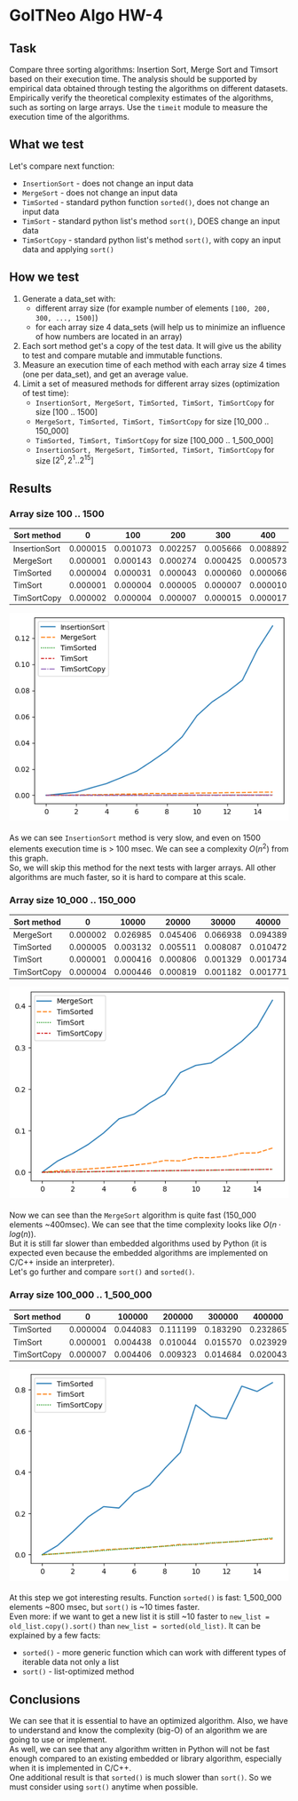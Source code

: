 # GoITNeo Algo HW-4

## Task
Compare three sorting algorithms: Insertion Sort, Merge Sort and Timsort based on their execution time. The analysis should be supported by empirical data obtained through testing the algorithms on different datasets. Empirically verify the theoretical complexity estimates of the algorithms, such as sorting on large arrays. Use the ```timeit``` module to measure the execution time of the algorithms.

## What we test
Let's compare next function:
 - ```InsertionSort``` - does not change an input data
 - ```MergeSort``` - does not change an input data
 - ```TimSorted``` - standard python function ```sorted()```, does not change an input data
 - ```TimSort``` - standard python list's method ```sort()```, DOES change an input data
 - ```TimSortCopy``` - standard python list's method ```sort()```, with copy an input data and applying ```sort()```

## How we test
1. Generate a data_set with:
    - different array size (for example number of elements ```[100, 200, 300, ..., 1500]```)
    - for each array size 4 data_sets (will help us to minimize an influence of how numbers are located in an array)
2. Each sort method get's a copy of the test data. It will give us the ability to test and compare mutable and immutable functions.
3. Measure an execution time of each method with each array size 4 times (one per data_set), and get an average value.
4. Limit a set of measured methods for different array sizes (optimization of test time):
    - ```InsertionSort, MergeSort, TimSorted, TimSort, TimSortCopy``` for size [100 .. 1500]
    - ```MergeSort, TimSorted, TimSort, TimSortCopy``` for size [10_000 .. 150_000]
    - ```TimSorted, TimSort, TimSortCopy``` for size [100_000 .. 1_500_000]
    - ```InsertionSort, MergeSort, TimSorted, TimSort, TimSortCopy``` for size $[2^{0},2^{1} .. 2^{15}]$

## Results
### Array size 100 .. 1500
|  Sort method   |    0     |   100    |   200    |   300    |   400    |   500    |   600    |   700    |   800    |   900    |   1000   |   1100   |   1200   |   1300   |   1400   |   1500   |
|----------------|----------|----------|----------|----------|----------|----------|----------|----------|----------|----------|----------|----------|----------|----------|----------|----------|
| InsertionSort  | 0.000015 | 0.001073 | 0.002257 | 0.005666 | 0.008892 | 0.013549 | 0.018383 | 0.025913 | 0.033954 | 0.044445 | 0.060831 | 0.071298 | 0.078907 | 0.087913 | 0.111291 | 0.129313 |
|   MergeSort    | 0.000001 | 0.000143 | 0.000274 | 0.000425 | 0.000573 | 0.000836 | 0.000939 | 0.001361 | 0.001221 | 0.001360 | 0.001617 | 0.001690 | 0.001975 | 0.002023 | 0.002282 | 0.002351 |
|   TimSorted    | 0.000004 | 0.000031 | 0.000043 | 0.000060 | 0.000066 | 0.000083 | 0.000097 | 0.000115 | 0.000133 | 0.000153 | 0.000170 | 0.000188 | 0.000204 | 0.000243 | 0.000245 | 0.000270 |
|    TimSort     | 0.000001 | 0.000004 | 0.000005 | 0.000007 | 0.000010 | 0.000012 | 0.000015 | 0.000018 | 0.000021 | 0.000024 | 0.000027 | 0.000030 | 0.000033 | 0.000036 | 0.000039 | 0.000054 |
|  TimSortCopy   | 0.000002 | 0.000004 | 0.000007 | 0.000015 | 0.000017 | 0.000015 | 0.000019 | 0.000019 | 0.000023 | 0.000025 | 0.000029 | 0.000031 | 0.000034 | 0.000037 | 0.000041 | 0.000043 |

![Array size 100 .. 1500](./pngs/100___1_500.png)
####
As we can see ```InsertionSort``` method is very slow, and even on 1500 elements execution time is > 100 msec. We can see a complexity $O(n^{2})$ from this graph.\
So, we will skip this method for the next tests with larger arrays.
All other algorithms are much faster, so it is hard to compare at this scale.

### Array size 10_000 .. 150_000
|  Sort method   |    0     |  10000   |  20000   |  30000   |  40000   |  50000   |  60000   |  70000   |  80000   |  90000   |  100000  |  110000  |  120000  |  130000  |  140000  |  150000  |
|----------------|----------|----------|----------|----------|----------|----------|----------|----------|----------|----------|----------|----------|----------|----------|----------|----------|
|   MergeSort    | 0.000002 | 0.026985 | 0.045406 | 0.066938 | 0.094389 | 0.128358 | 0.140163 | 0.166327 | 0.187816 | 0.239815 | 0.256908 | 0.262914 | 0.287541 | 0.315037 | 0.350009 | 0.413783 |
|   TimSorted    | 0.000005 | 0.003132 | 0.005511 | 0.008087 | 0.010472 | 0.013641 | 0.017148 | 0.021183 | 0.028432 | 0.027344 | 0.035219 | 0.034853 | 0.038489 | 0.046193 | 0.046675 | 0.058217 |
|    TimSort     | 0.000001 | 0.000416 | 0.000806 | 0.001329 | 0.001734 | 0.002292 | 0.002824 | 0.003130 | 0.003483 | 0.003998 | 0.004498 | 0.004846 | 0.005526 | 0.006040 | 0.006603 | 0.007188 |
|  TimSortCopy   | 0.000004 | 0.000446 | 0.000819 | 0.001182 | 0.001771 | 0.002101 | 0.002706 | 0.003124 | 0.003694 | 0.004115 | 0.004553 | 0.005075 | 0.005612 | 0.006010 | 0.006642 | 0.007023 |

![Array size 10_000 .. 150_000](./pngs/10_000___150_000.png)
####
Now we can see than the ```MergeSort``` algorithm is quite fast (150_000 elements ~400msec). We can see that the time complexity looks like $O(n\cdot log(n))$.\
But it is still far slower than embedded algorithms used by Python (it is expected even because the embedded algorithms are implemented on C/C++ inside an interpreter).\
Let's go further and compare ```sort()``` and ```sorted()```.

### Array size 100_000 .. 1_500_000
|  Sort method   |    0     |  100000  |  200000  |  300000  |  400000  |  500000  |  600000  |  700000  |  800000  |  900000  | 1000000  | 1100000  | 1200000  | 1300000  | 1400000  | 1500000  |
|----------------|----------|----------|----------|----------|----------|----------|----------|----------|----------|----------|----------|----------|----------|----------|----------|----------|
|   TimSorted    | 0.000004 | 0.044083 | 0.111199 | 0.183290 | 0.232865 | 0.226259 | 0.300633 | 0.335472 | 0.419053 | 0.495675 | 0.726186 | 0.669642 | 0.659030 | 0.817069 | 0.791577 | 0.834082 |
|    TimSort     | 0.000001 | 0.004438 | 0.010044 | 0.015570 | 0.023929 | 0.027968 | 0.029667 | 0.034868 | 0.041817 | 0.049911 | 0.049315 | 0.056061 | 0.060977 | 0.065662 | 0.072821 | 0.075778 |
|  TimSortCopy   | 0.000007 | 0.004406 | 0.009323 | 0.014684 | 0.020043 | 0.025983 | 0.033175 | 0.036559 | 0.040730 | 0.045935 | 0.051365 | 0.057907 | 0.061245 | 0.065748 | 0.073148 | 0.081220 |

![Array size 100_000 .. 1_500_000](./pngs/100_000___1_500_000.png)
####
At this step we got interesting results. Function ```sorted()``` is fast: 1_500_000 elements ~800 msec, but ```sort()``` is ~10 times faster.\
Even more: if we want to get a new list it is still ~10 faster to ```new_list = old_list.copy().sort()``` than ```new_list = sorted(old_list)```. It can be explained by a few facts:
 - ```sorted()``` - more generic function which can work with different types of iterable data not only a list
 - ```sort()``` - list-optimized method

## Conclusions
We can see that it is essential to have an optimized algorithm. Also, we have to understand and know the complexity (big-O) of an algorithm we are going to use or implement.\
As well, we can see that any algorithm written in Python will not be fast enough compared to an existing embedded or library algorithm, especially when it is implemented in C/C++.\
One additional result is that ```sorted()``` is much slower than ```sort()```. So we must consider using ```sort()``` anytime when possible.